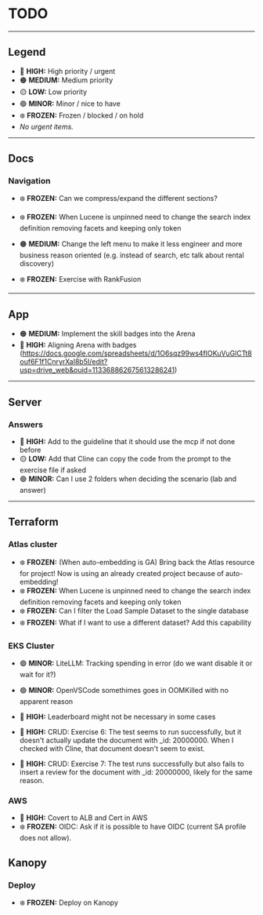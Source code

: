 # TODO

---

## Legend

- 🔴 **HIGH:** High priority / urgent
- 🟠 **MEDIUM:** Medium priority
- 🟡 **LOW:** Low priority
- 🟢 **MINOR:** Minor / nice to have
- ❄️ **FROZEN:** Frozen / blocked / on hold
- *No urgent items.*

---

## Docs

### Navigation
- ❄️ **FROZEN:** Can we compress/expand the different sections?
- ❄️ **FROZEN:** When Lucene is unpinned need to change the search index definition removing facets and keeping only token

- 🟠 **MEDIUM:** Change the left menu to make it less engineer and more business reason oriented (e.g. instead of search, etc talk about rental discovery)
- ❄️ **FROZEN:** Exercise with RankFusion

---

## App

- 🟠 **MEDIUM:** Implement the skill badges into the Arena
- 🔴 **HIGH:** Aligning Arena with badges (https://docs.google.com/spreadsheets/d/1O6sqz99ws4fIOKuVuGlCTt8ouf6F1f1CnryrXaI8b5I/edit?usp=drive_web&ouid=113368862675613286241)

---

## Server

### Answers
- 🔴 **HIGH:** Add to the guideline that it should use the mcp if not done before
- 🟡 **LOW:** Add that Cline can copy the code from the prompt to the exercise file if asked
- 🟢 **MINOR:** Can I use 2 folders when deciding the scenario (lab and answer)

---

## Terraform

### Atlas cluster
- ❄️ **FROZEN:** (When auto-embedding is GA) Bring back the Atlas resource for project! Now is using an already created project because of auto-embedding!
- ❄️ **FROZEN:** When Lucene is unpinned need to change the search index definition removing facets and keeping only token
- ❄️ **FROZEN:** Can I filter the Load Sample Dataset to the single database
- ❄️ **FROZEN:** What if I want to use a different dataset? Add this capability

### EKS Cluster

- 🟢 **MINOR:** LiteLLM: Tracking spending in error (do we want disable it or wait for it?)
- 🟢 **MINOR:** OpenVSCode somethimes goes in OOMKilled with no apparent reason

- 🔴 **HIGH:** Leaderboard might not be necessary in some cases

- 🔴 **HIGH:** CRUD: Exercise 6: The test seems to run successfully, but it doesn't actually update the document with _id: 20000000. When I checked with Cline, that document doesn't seem to exist.
- 🔴 **HIGH:** CRUD: Exercise 7: The test runs successfully but also fails to insert a review for the document with _id: 20000000, likely for the same reason.

### AWS
- 🔴 **HIGH:** Covert to ALB and Cert in AWS
- ❄️ **FROZEN:** OIDC: Ask if it is possible to have OIDC (current SA profile does not allow).


## Kanopy

### Deploy
- ❄️ **FROZEN:** Deploy on Kanopy

